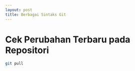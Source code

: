 ```yaml
---
layout: post
title: Berbagai Sintaks Git
---
```


# Cek Perubahan Terbaru pada Repositori

```bash
git pull
```